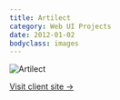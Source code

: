 ```yaml
---
title: Artilect
category: Web UI Projects
date: 2012-01-02
bodyclass: images
---
```


<img src="../assets/images/projects/artilect-01.png" alt="Artilect" />

<p><a href="http://artilect.se/">Visit client site &rarr;</a></p>
